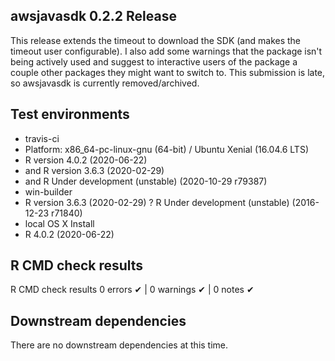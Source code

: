 ## awsjavasdk 0.2.2 Release

This release extends the timeout to download the SDK (and makes the timeout user configurable).  I also add some warnings that the package isn't being actively used and suggest to interactive users of the package a couple other packages they might want to switch to.  This submission is late, so awsjavasdk is currently removed/archived.

## Test environments
* travis-ci
 * Platform: x86_64-pc-linux-gnu (64-bit) / Ubuntu Xenial (16.04.6 LTS)
 * R version 4.0.2 (2020-06-22)
 * and R version 3.6.3 (2020-02-29)
 * and R Under development (unstable) (2020-10-29 r79387)
* win-builder
 * R version 3.6.3 (2020-02-29)
 ? R Under development (unstable) (2016-12-23 r71840)
* local OS X Install
 * R 4.0.2 (2020-06-22)
 
## R CMD check results
R CMD check results
0 errors ✔ | 0 warnings ✔ | 0 notes ✔

## Downstream dependencies
There are no downstream dependencies at this time.
